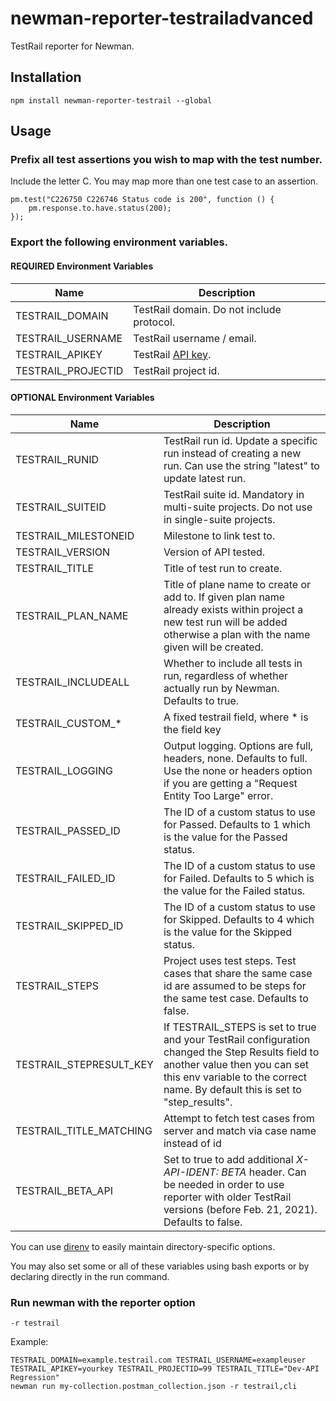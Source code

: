 # newman-reporter-testrailadvanced

TestRail reporter for Newman.

## Installation

`npm install newman-reporter-testrail --global`

## Usage

### Prefix all test assertions you wish to map with the test number.
Include the letter C. You may map more than one test case to an assertion.
```
pm.test("C226750 C226746 Status code is 200", function () {
    pm.response.to.have.status(200);
});
```

### Export the following environment variables.

#### REQUIRED Environment Variables

| Name | Description |
| --- | --- |
| TESTRAIL_DOMAIN | TestRail domain.  Do not include protocol. |
| TESTRAIL_USERNAME | TestRail username / email. |
| TESTRAIL_APIKEY | TestRail [API key](http://docs.gurock.com/testrail-api2/accessing#username_and_api_key). |
| TESTRAIL_PROJECTID | TestRail project id. |

#### OPTIONAL Environment Variables
| Name                    | Description                                                                                                                                                                                                         |
|-------------------------|---------------------------------------------------------------------------------------------------------------------------------------------------------------------------------------------------------------------|
| TESTRAIL_RUNID          | TestRail run id.  Update a specific run instead of creating a new run.  Can use the string "latest" to update latest run.                                                                                           |
| TESTRAIL_SUITEID        | TestRail suite id.  Mandatory in multi-suite projects.  Do not use in single-suite projects.                                                                                                                        |
| TESTRAIL_MILESTONEID    | Milestone to link test to.                                                                                                                                                                                          |
| TESTRAIL_VERSION        | Version of API tested.                                                                                                                                                                                              |
| TESTRAIL_TITLE          | Title of test run to create.                                                                                                                                                                                        |
| TESTRAIL_PLAN_NAME          | Title of plane name to create or add to. If given plan name already exists within project a new test run will be added otherwise a plan with the name given will be created.    |                
| TESTRAIL_INCLUDEALL     | Whether to include all tests in run, regardless of whether actually run by Newman.  Defaults to true.                                                                                                               |
| TESTRAIL_CUSTOM_*       | A fixed testrail field, where * is the field key                                                                                                                                                                    |
| TESTRAIL_LOGGING        | Output logging.  Options are full, headers, none.  Defaults to full.  Use the none or headers option if you are getting a "Request Entity Too Large" error.                                                         |
| TESTRAIL_PASSED_ID      | The ID of a custom status to use for Passed.  Defaults to 1 which is the value for the Passed status.                                                                                                               |
| TESTRAIL_FAILED_ID      | The ID of a custom status to use for Failed.  Defaults to 5 which is the value for the Failed status.                                                                                                               |
| TESTRAIL_SKIPPED_ID     | The ID of a custom status to use for Skipped.  Defaults to 4 which is the value for the Skipped status.                                                                                                             |
| TESTRAIL_STEPS          | Project uses test steps.  Test cases that share the same case id are assumed to be steps for the same test case.  Defaults to false.                                                                                |
| TESTRAIL_STEPRESULT_KEY | If TESTRAIL_STEPS is set to true and your TestRail configuration changed the Step Results field to another value then you can set this env variable to the correct name.  By default this is set to "step_results". |
| TESTRAIL_TITLE_MATCHING | Attempt to fetch test cases from server and match via case name instead of id                                                                                                                                       |
| TESTRAIL_BETA_API       | Set to true to add additional *X-API-IDENT: BETA* header. Can be needed in order to use reporter with older TestRail versions (before Feb. 21, 2021). Defaults to false.                                            |

You can use [direnv](https://github.com/direnv/direnv) to easily maintain directory-specific options.

You may also set some or all of these variables using bash exports or by declaring directly in the run command.

### Run newman with the reporter option

`-r testrail`

Example:

```
TESTRAIL_DOMAIN=example.testrail.com TESTRAIL_USERNAME=exampleuser 
TESTRAIL_APIKEY=yourkey TESTRAIL_PROJECTID=99 TESTRAIL_TITLE="Dev-API Regression" 
newman run my-collection.postman_collection.json -r testrail,cli
```